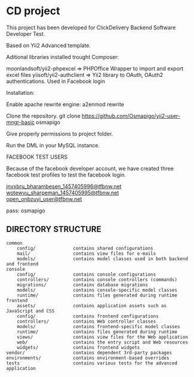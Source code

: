CD project
===============================

This project has been developed for ClickDelivery Backend Software Developer Test.

Based on Yii2 Advanced template.

Aditional libraries installed trought Composer:

moonlandsoft/yii2-phpexcel => PHPOffice Wrapper to import and export excel files
yiisoft/yii2-authclient    => Yii2 library to OAuth, OAuth2 authentications. Used in Facebook login

Installation: 

Enable apache rewrite engine:
    a2enmod rewrite

Clone the repository.
    git clone https://github.com/Osmapigo/yii2-user-mngr-basic osmapigo

Give properly permissions to project folder.

Run the DML in your MySQL instance.

FACEBOOK TEST USERS

Because of the facebook developer account, we have created three facebook test profiles 
to test the facebook login.

jnvxbru_bharambesen_1457405996@tfbnw.net
wotewvu_sharpeman_1457405995@tfbnw.net
open_onbzuyi_user@tfbnw.net

pass: osmapigo

DIRECTORY STRUCTURE
-------------------

```
common
    config/              contains shared configurations
    mail/                contains view files for e-mails
    models/              contains model classes used in both backend and frontend
console
    config/              contains console configurations
    controllers/         contains console controllers (commands)
    migrations/          contains database migrations
    models/              contains console-specific model classes
    runtime/             contains files generated during runtime
frontend
    assets/              contains application assets such as JavaScript and CSS
    config/              contains frontend configurations
    controllers/         contains Web controller classes
    models/              contains frontend-specific model classes
    runtime/             contains files generated during runtime
    views/               contains view files for the Web application
    web/                 contains the entry script and Web resources
    widgets/             contains frontend widgets
vendor/                  contains dependent 3rd-party packages
environments/            contains environment-based overrides
tests                    contains various tests for the advanced application
```
